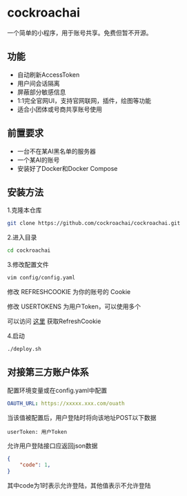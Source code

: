 # cockroachai

一个简单的小程序，用于账号共享。免费但暂不开源。

## 功能

* 自动刷新AccessToken
* 用户间会话隔离
* 屏蔽部分敏感信息
* 1:1完全官网UI，支持官网联网，插件，绘图等功能
* 适合小团体或号商共享账号使用

## 前置要求

* 一台不在某AI黑名单的服务器
* 一个某AI的账号
* 安装好了Docker和Docker Compose

## 安装方法

1.克隆本仓库

```bash
git clone https://github.com/cockroachai/cockroachai.git
```

2.进入目录

```bash
cd cockroachai
```

3.修改配置文件

```bash
vim config/config.yaml
```
修改 REFRESHCOOKIE 为你的账号的 Cookie

修改 USERTOKENS 为用户Token，可以使用多个

可以访问 [这里](https://demo.xyhelper.cn/getsession) 获取RefreshCookie

4.启动

```bash
./deploy.sh
```


## 对接第三方账户体系
配置环境变量或在config.yaml中配置
```yaml
OAUTH_URL: https://xxxxx.xxx.com/ouath
```

当该值被配置后，用户登陆时将向该地址POST以下数据
```
userToken: 用户Token
```

允许用户登陆接口应返回json数据
```json
{
    "code": 1,
}
```
其中code为1时表示允许登陆，其他值表示不允许登陆